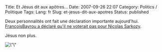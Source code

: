Title: Et Jésus dit aux apôtres...
Date: 2007-09-26 22:07
Category: Politics / Politique
Tags:
Lang: fr
Slug: et-jesus-dit-aux-apotres
Status: published

Deux personnalités ont fait une déclaration importante aujourd'hui.  
[FrançoisBayrou a déclaré qu'il ne voterait pas pour Nicolas Sarkozy](http://www.lemonde.fr/web/depeches/0,14-0,39-30751335@7-40,0.html).  
  
  
Jésus non plus.  
  
![\\"\\"](/public/vrac/churchsign.jpg)
